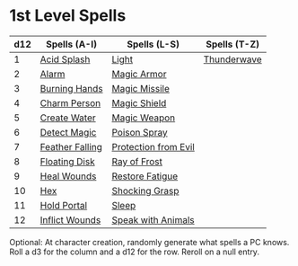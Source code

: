 # 1st Level Spells

|d12|Spells (A-I)|Spells (L-S)|Spells (T-Z)|
|---|------------|------------|------------|
|1|[Acid Splash](Acid%20Splash.md)|[Light](Light.md)|[Thunderwave](Thunderwave.md)|
|2|[Alarm](Alarm.md)|[Magic Armor](Magic%20Armor.md)||
|3|[Burning Hands](Burning%20Hands.md)|[Magic Missile](Magic%20Missile.md)||
|4|[Charm Person](Charm%20Person.md)|[Magic Shield](Magic%20Shield.md)||
|5|[Create Water](Create%20Water.md)|[Magic Weapon](Magic%20Weapon.md)||
|6|[Detect Magic](Detect%20Magic.md)|[Poison Spray](Poison%20Spray.md)||
|7|[Feather Falling](Feather%20Falling.md)|[Protection from Evil](Protection%20from%20Evil.md)||
|8|[Floating Disk](Floating%20Disk.md)|[Ray of Frost](Ray%20of%20Frost.md)||
|9|[Heal Wounds](Heal%20Wounds.md)|[Restore Fatigue](Restore%20Fatigue.md)||
|10|[Hex](Hex.md)|[Shocking Grasp](Shocking%20Grasp.md)||
|11|[Hold Portal](Hold%20Portal.md)|[Sleep](Sleep.md)||
|12|[Inflict Wounds](Inflict%20Wounds.md)|[Speak with Animals](Speak%20with%20Animals.md)||

Optional: At character creation, randomly generate what spells a PC knows. Roll a d3 for the column and a d12 for the row. Reroll on a null entry.
